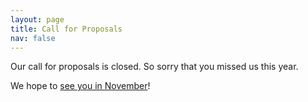 ```yaml
---
layout: page
title: Call for Proposals
nav: false
---
```


Our call for proposals is closed. So sorry that you missed us this year.

We hope to [see you in November](/tickets)!